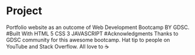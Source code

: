 # Project
Portfolio website as an outcome of Web Development Bootcamp BY GDSC.
#Built With
HTML 5
CSS 3
JAVASCRIPT
#Acknowledgments
Thanks to GDSC community for this awesome bootcamp.
Hat tip to people on YouTube and Stack Overflow.
All love to ☕
